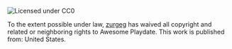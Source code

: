 ![Licensed under CC0](https://i.creativecommons.org/p/zero/1.0/88x31.png)

To the extent possible under law, [zurgeg](https://github.com/zurgeg) has waived all copyright and related or neighboring rights to Awesome Playdate. This work is published from: United States. 
